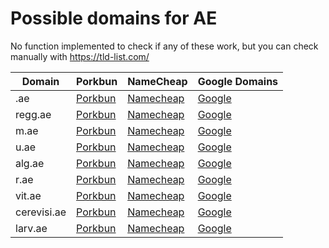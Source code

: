 # Possible domains for AE

No function implemented to check if any of these work, but you can check manually with https://tld-list.com/

| Domain | Porkbun | NameCheap | Google Domains |
|---|---|---|---|
| .ae | [Porkbun](https://porkbun.com/checkout/search?prb=e814663da1&tlds=&idnLanguage=&search=search&q=.ae) | [Namecheap](https://www.namecheap.com/domains/registration/results/?domain=.ae) | [Google](https://domains.google.com/registrar/search?searchTerm=.ae) |
| regg.ae | [Porkbun](https://porkbun.com/checkout/search?prb=e814663da1&tlds=&idnLanguage=&search=search&q=regg.ae) | [Namecheap](https://www.namecheap.com/domains/registration/results/?domain=regg.ae) | [Google](https://domains.google.com/registrar/search?searchTerm=regg.ae) |
| m.ae | [Porkbun](https://porkbun.com/checkout/search?prb=e814663da1&tlds=&idnLanguage=&search=search&q=m.ae) | [Namecheap](https://www.namecheap.com/domains/registration/results/?domain=m.ae) | [Google](https://domains.google.com/registrar/search?searchTerm=m.ae) |
| u.ae | [Porkbun](https://porkbun.com/checkout/search?prb=e814663da1&tlds=&idnLanguage=&search=search&q=u.ae) | [Namecheap](https://www.namecheap.com/domains/registration/results/?domain=u.ae) | [Google](https://domains.google.com/registrar/search?searchTerm=u.ae) |
| alg.ae | [Porkbun](https://porkbun.com/checkout/search?prb=e814663da1&tlds=&idnLanguage=&search=search&q=alg.ae) | [Namecheap](https://www.namecheap.com/domains/registration/results/?domain=alg.ae) | [Google](https://domains.google.com/registrar/search?searchTerm=alg.ae) |
| r.ae | [Porkbun](https://porkbun.com/checkout/search?prb=e814663da1&tlds=&idnLanguage=&search=search&q=r.ae) | [Namecheap](https://www.namecheap.com/domains/registration/results/?domain=r.ae) | [Google](https://domains.google.com/registrar/search?searchTerm=r.ae) |
| vit.ae | [Porkbun](https://porkbun.com/checkout/search?prb=e814663da1&tlds=&idnLanguage=&search=search&q=vit.ae) | [Namecheap](https://www.namecheap.com/domains/registration/results/?domain=vit.ae) | [Google](https://domains.google.com/registrar/search?searchTerm=vit.ae) |
| cerevisi.ae | [Porkbun](https://porkbun.com/checkout/search?prb=e814663da1&tlds=&idnLanguage=&search=search&q=cerevisi.ae) | [Namecheap](https://www.namecheap.com/domains/registration/results/?domain=cerevisi.ae) | [Google](https://domains.google.com/registrar/search?searchTerm=cerevisi.ae) |
| larv.ae | [Porkbun](https://porkbun.com/checkout/search?prb=e814663da1&tlds=&idnLanguage=&search=search&q=larv.ae) | [Namecheap](https://www.namecheap.com/domains/registration/results/?domain=larv.ae) | [Google](https://domains.google.com/registrar/search?searchTerm=larv.ae) |
